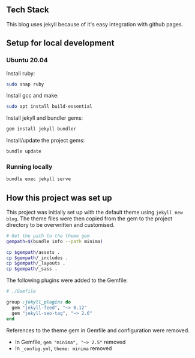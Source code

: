## Tech Stack

This blog uses jekyll because of it's easy integration with github pages.

## Setup for local development

### Ubuntu 20.04

Install ruby:

```sh
sudo snap ruby
```

Install gcc and make:

```sh
sudo apt install build-essential
```

Install jekyll and bundler gems:

```sh
gem install jekyll bundler
```

Install/update the project gems:

```sh
bundle update
```

### Running locally

```sh
bundle exec jekyll serve
```

## How this project was set up

This project was initially set up with the default theme using `jekyll new blog`. The theme files were then copied from the gem to the project directory to be overwritten and customised.

```sh
# Get the path to the theme gem
gempath=$(bundle info --path minima)

cp $gempath/assets .
cp $gempath/_includes .
cp $gempath/_layouts .
cp $gempath/_sass .
```

The following plugins were added to the Gemfile:

```rb
# ./Gemfile

group :jekyll_plugins do
  gem "jekyll-feed", "~> 0.12"
  gem "jekyll-seo-tag", "~> 2.6"
end
```

References to the theme gem in Gemfile and configuration were removed.

- In Gemfile, `gem "minima", "~> 2.5"` removed
- In `_config.yml`, `theme: minima` removed
